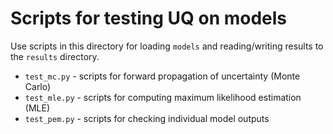 # Scripts for testing UQ on models

Use scripts in this directory for loading `models` and reading/writing results to the `results` directory.

- `test_mc.py` - scripts for forward propagation of uncertainty (Monte Carlo)
- `test_mle.py` - scripts for computing maximum likelihood estimation (MLE)
- `test_pem.py` - scripts for checking individual model outputs